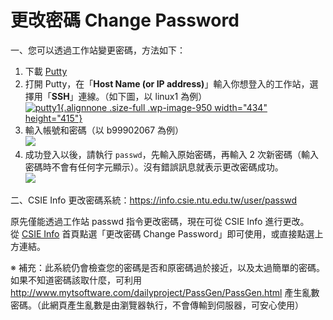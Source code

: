 # 更改密碼 Change Password

一、您可以透過工作站變更密碼，方法如下：

1.  下載 [Putty](http://www.chiark.greenend.org.uk/~sgtatham/putty/)
2.  打開 Putty，在「**Host Name (or IP
    address)**」輸入你想登入的工作站，選擇用「**SSH**」連線。（如下圖，以
    linux1 為例）  
    [![putty1](https://wslab.csie.ntu.edu.tw/wp-content/uploads/2015/10/putty1.png){.alignnone
    .size-full .wp-image-950 width="434"
    height="415"}](https://wslab.csie.ntu.edu.tw/wp-content/uploads/2015/10/putty1.png)
3.  輸入帳號和密碼（以 b99902067 為例）  
    ![](/wp-content/uploads/2014/12/password-change-1.png)
4.  成功登入以後，請執行 `passwd`，先輸入原始密碼，再輸入 2
    次新密碼（輸入密碼時不會有任何字元顯示）。沒有錯誤訊息就表示更改密碼成功。  
    ![](/wp-content/uploads/2014/12/password-change-2.png)

二、CSIE Info 更改密碼系統：<https://info.csie.ntu.edu.tw/user/passwd>

原先僅能透過工作站 passwd 指令更改密碼，現在可從 CSIE Info 進行更改。  
從 [CSIE Info](https://info.csie.ntu.edu.tw/) 首頁點選「更改密碼 Change
Password」即可使用，或直接點選上方連結。

※
補充：此系統仍會檢查您的密碼是否和原密碼過於接近，以及太過簡單的密碼。如果不知道密碼該取什麼，可利用
<http://www.mytsoftware.com/dailyproject/PassGen/PassGen.html>
產生亂數密碼。（此網頁產生亂數是由瀏覽器執行，不會傳輸到伺服器，可安心使用）
